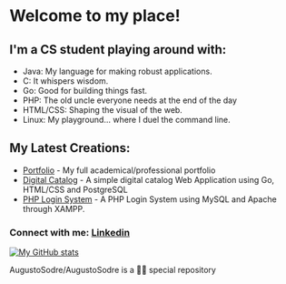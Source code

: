# **Welcome to my place!**
## I'm a CS student playing around with:

* Java: My language for making robust applications.
* C: It whispers wisdom.
* Go: Good for building things fast.
* PHP: The old uncle everyone needs at the end of the day
* HTML/CSS: Shaping the visual of the web.
* Linux: My playground... where I duel the command line.

## My Latest Creations:

* [Portfolio](https://augustosodre.github.io/Portfolio/) - My full academical/professional portfolio
* [Digital Catalog](https://github.com/AugustoSodre/Digital-Catalog) - A simple digital catalog Web Application using Go, HTML/CSS and PostgreSQL
* [PHP Login System](https://github.com/AugustoSodre/PHP_Login_System) - A PHP Login System using MySQL and Apache through XAMPP.



### Connect with me: [Linkedin](https://www.linkedin.com/in/augusto-sodr%C3%A9-8167352a6/)

[![My GitHub stats](https://github-readme-stats.vercel.app/api?username=AugustoSodre)](https://github.com/AugustoSodre/github-readme-stats)

AugustoSodre/AugustoSodre is a 🐱‍👤 special repository
